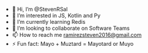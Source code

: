 - 👋 Hi, I’m @StevenRSal
- 👀 I’m interested in JS, Kotlin and Py
- 🌱 I’m currently learning Redis
- 💞️ I’m looking to collaborate on Software Teams
- 📫 How to reach me ramirezsteven2016@gmail.com
- ⚡ Fun fact: Mayo + Muztard = Mayotard or Muyo

<!---
larsonsramirez/larsonsramirez is a ✨ special ✨ repository because its `README.md` (this file) appears on your GitHub profile.
You can click the Preview link to take a look at your changes.
--->
